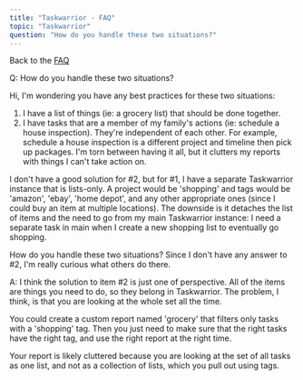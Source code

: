 ```yaml
---
title: "Taskwarrior - FAQ"
topic: "Taskwarrior"
question: "How do you handle these two situations?"
---
```


Back to the [FAQ](/support/faq)

Q: How do you handle these two situations?

Hi, I'm wondering you have any best practices for these two situations:

1. I have a list of things (ie: a grocery list) that should be done together.
2. I have tasks that are a member of my family's actions (ie: schedule a house inspection). They're independent of each other. For example, schedule a house inspection is a different project and timeline then pick up packages. I'm torn between having it all, but it clutters my reports with things I can't take action on.
 

I don't have a good solution for #2, but for #1, I have a separate Taskwarrior instance that is lists-only. A project would be 'shopping' and tags would be 'amazon', 'ebay', 'home depot', and any other appropriate ones (since I could buy an item at multiple locations). The downside is it detaches the list of items and the need to go from my main Taskwarrior instance: I need a separate task in main when I create a new shopping list to eventually go shopping.

 

How do you handle these two situations? Since I don't have any answer to #2, I'm really curious what others do there.

A: I think the solution to item #2 is just one of perspective.
All of the items are things you need to do, so they belong in Taskwarrior.
The problem, I think, is that you are looking at the whole set all the time.

You could create a custom report named 'grocery' that filters only tasks with a 'shopping' tag.
Then you just need to make sure that the right tasks have the right tag, and use the right report at the right time.

Your report is likely cluttered because you are looking at the set of all tasks as one list, and not as a collection of lists, which you pull out using tags.

